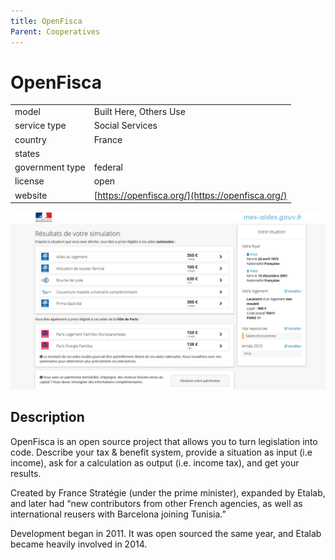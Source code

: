 ```yaml
---
title: OpenFisca
Parent: Cooperatives
---
```


# OpenFisca

|                   |                                          |
|:------------------|:-----------------------------------------|
| model             | Built Here, Others Use
| service type      | Social Services
| country           | France
| states            | 
| government type   | federal
| license           | open
| website           | [https://openfisca.org/](https://openfisca.org/)

![openfisca screenshot](images/openfisca.png)

## Description

OpenFisca is an open source project that allows you to turn legislation into code. Describe your tax & benefit system, provide a situation as input (i.e income), ask for a calculation as output (i.e. income tax), and get your results.

Created by France Stratégie (under the prime minister), expanded by Etalab, and later had “new contributors from other French agencies, as well as international reusers with Barcelona joining Tunisia.”

Development began in 2011. It was open sourced the same year, and Etalab became heavily involved in 2014.
